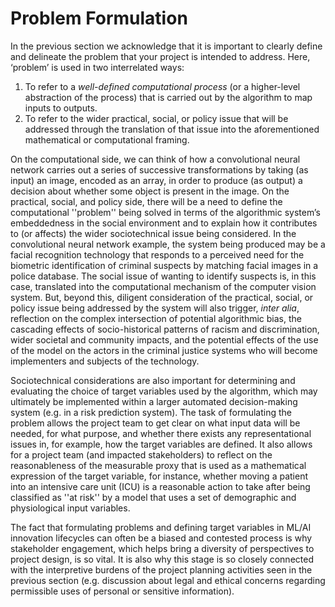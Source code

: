 # Problem Formulation

In the previous section we acknowledge that it is important to clearly define and delineate the problem that your project is intended to address.
Here, ‘problem’ is used in two interrelated ways:

1. To refer to a *well-defined computational process* (or a higher-level abstraction of the process) that is carried out by the algorithm to map inputs to outputs.
2. To refer to the wider practical, social, or policy issue that will be addressed through the translation of that issue into the aforementioned mathematical or computational framing.

On the computational side, we can think of how a convolutional neural network carries out a series of successive transformations by taking (as input) an image, encoded as an array, in order to produce (as output) a decision about whether some object is present in the image.
On the practical, social, and policy side, there will be a need to define the computational ''problem'' being solved in terms of the algorithmic system’s embeddedness in the social environment and to explain how it contributes to (or affects) the wider sociotechnical issue being considered. In the convolutional neural network example, the system being produced may be a facial recognition technology that responds to a perceived need for the biometric identification of criminal suspects by matching facial images in a police database. The social issue of wanting to identify suspects is, in this case, translated into the computational mechanism of the computer vision system. But, beyond this, diligent consideration of the practical, social, or policy issue being addressed by the system will also trigger, *inter alia*, reflection on the complex intersection of potential algorithmic bias, the cascading effects of socio-historical patterns of racism and discrimination, wider societal and community impacts, and the potential effects of the use of the model on the actors in the criminal justice systems who will become implementers and subjects of the technology.

Sociotechnical considerations are also important for determining and evaluating the choice of target variables used by the algorithm, which may ultimately be implemented within a larger automated decision-making system (e.g. in a risk prediction system).
The task of formulating the problem allows the project team to get clear on what input data will be needed, for what purpose, and whether there exists any representational issues in, for example, how the target variables are defined.
It also allows for a project team (and impacted stakeholders) to reflect on the reasonableness of the measurable proxy that is used as a mathematical expression of the target variable, for instance, whether moving a patient into an intensive care unit (ICU) is a reasonable action to take after being classified as ''at risk'' by a model that uses a set of demographic and physiological input variables.

The fact that formulating problems and defining target variables in ML/AI innovation lifecycles can often be a biased and contested process is why stakeholder engagement, which helps bring a diversity of perspectives to project design, is so vital.
It is also why this stage is so closely connected with the interpretive burdens of the project planning activities seen in the previous section (e.g. discussion about legal and ethical concerns regarding permissible uses of personal or sensitive information).
